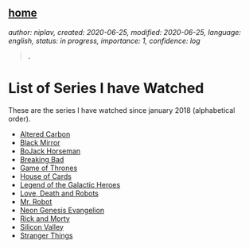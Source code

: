 [home](./index.md)
-------------------

*author: niplav, created: 2020-06-25, modified: 2020-06-25, language: english, status: in progress, importance: 1, confidence: log*

> __.__

List of Series I have Watched
==============================

These are the series I have watched since january 2018 (alphabetical order).

* [Altered Carbon](https://www.imdb.com/title/tt2261227/)
* [Black Mirror](https://www.imdb.com/title/tt2085059/)
* [BoJack Horseman](https://www.imdb.com/title/tt3398228/)
* [Breaking Bad](https://www.imdb.com/title/tt0903747/)
* [Game of Thrones](https://www.imdb.com/title/tt0944947/)
* [House of Cards](https://www.imdb.com/title/tt1856010/)
* [Legend of the Galactic Heroes](https://www.imdb.com/title/tt0096633/)
* [Love, Death and Robots](https://www.imdb.com/title/tt9561862/)
* [Mr. Robot](https://www.imdb.com/title/tt4158110/)
* [Neon Genesis Evangelion](https://www.imdb.com/title/tt0112159/)
* [Rick and Morty](https://www.imdb.com/title/tt2861424/)
* [Silicon Valley](https://www.imdb.com/title/tt2575988/)
* [Stranger Things](https://www.imdb.com/title/tt4574334/)
